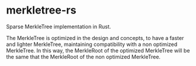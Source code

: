 # merkletree-rs
Sparse MerkleTree implementation in Rust.

The MerkleTree is optimized in the design and concepts, to have a faster and lighter MerkleTree, maintaining compatibility with a non optimized MerkleTree. In this way, the MerkleRoot of the optimized MerkleTree will be the same that the MerkleRoot of the non optimized MerkleTree.
